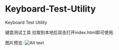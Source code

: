 # Keyboard-Test-Utility
Keyboard Test Utility

键盘测试工具
拉取到本地后双击打开index.html即可使用.

图片预览:
![Alt text](https://s1.328888.xyz/2022/04/24/8fWMP.png "optional title")
